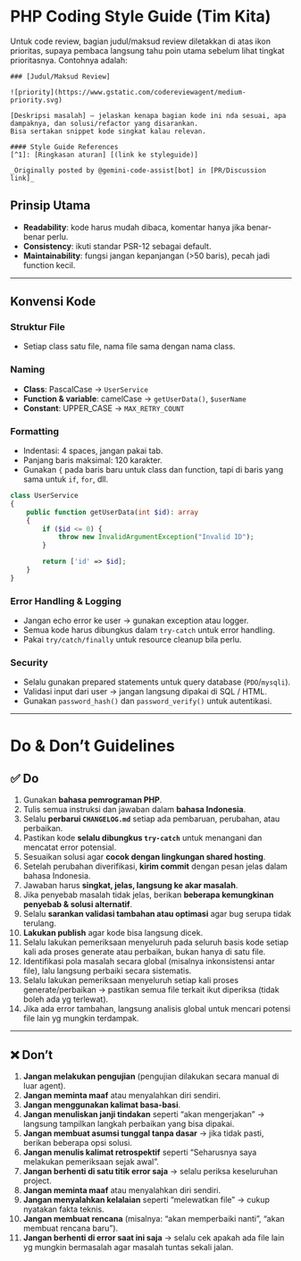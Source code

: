 # PHP Coding Style Guide (Tim Kita)

Untuk code review, bagian judul/maksud review diletakkan di atas ikon prioritas, supaya pembaca langsung tahu poin utama sebelum lihat tingkat prioritasnya. Contohnya adalah:
```
### [Judul/Maksud Review]  

![priority](https://www.gstatic.com/codereviewagent/medium-priority.svg)  

[Deskripsi masalah] — jelaskan kenapa bagian kode ini nda sesuai, apa dampaknya, dan solusi/refactor yang disarankan.  
Bisa sertakan snippet kode singkat kalau relevan.  

#### Style Guide References
[^1]: [Ringkasan aturan] [(link ke styleguide)]  

_Originally posted by @gemini-code-assist[bot] in [PR/Discussion link]_
```

## Prinsip Utama
- **Readability**: kode harus mudah dibaca, komentar hanya jika benar-benar perlu.
- **Consistency**: ikuti standar PSR-12 sebagai default.
- **Maintainability**: fungsi jangan kepanjangan (>50 baris), pecah jadi function kecil.

---

## Konvensi Kode

### Struktur File
- Setiap class satu file, nama file sama dengan nama class.

### Naming
- **Class**: PascalCase → `UserService`
- **Function & variable**: camelCase → `getUserData()`, `$userName`
- **Constant**: UPPER_CASE → `MAX_RETRY_COUNT`

### Formatting
- Indentasi: 4 spaces, jangan pakai tab.
- Panjang baris maksimal: 120 karakter.
- Gunakan `{` pada baris baru untuk class dan function, tapi di baris yang sama untuk `if`, `for`, dll.

```php
class UserService
{
    public function getUserData(int $id): array
    {
        if ($id <= 0) {
            throw new InvalidArgumentException("Invalid ID");
        }

        return ['id' => $id];
    }
}
```

### Error Handling & Logging

* Jangan echo error ke user → gunakan exception atau logger.
* Semua kode harus dibungkus dalam `try-catch` untuk error handling.
* Pakai `try/catch/finally` untuk resource cleanup bila perlu.

### Security

* Selalu gunakan prepared statements untuk query database (`PDO`/`mysqli`).
* Validasi input dari user → jangan langsung dipakai di SQL / HTML.
* Gunakan `password_hash()` dan `password_verify()` untuk autentikasi.

---

# Do & Don’t Guidelines

## ✅ Do

1. Gunakan **bahasa pemrograman PHP**.
2. Tulis semua instruksi dan jawaban dalam **bahasa Indonesia**.
3. Selalu **perbarui `CHANGELOG.md`** setiap ada pembaruan, perubahan, atau perbaikan.
4. Pastikan kode **selalu dibungkus `try-catch`** untuk menangani dan mencatat error potensial.
5. Sesuaikan solusi agar **cocok dengan lingkungan shared hosting**.
6. Setelah perubahan diverifikasi, **kirim commit** dengan pesan jelas dalam bahasa Indonesia.
7. Jawaban harus **singkat, jelas, langsung ke akar masalah**.
8. Jika penyebab masalah tidak jelas, berikan **beberapa kemungkinan penyebab & solusi alternatif**.
9. Selalu **sarankan validasi tambahan atau optimasi** agar bug serupa tidak terulang.
10. **Lakukan publish** agar kode bisa langsung dicek.
11. Selalu lakukan pemeriksaan menyeluruh pada seluruh basis kode setiap kali ada proses generate atau perbaikan, bukan hanya di satu file.
12. Identifikasi pola masalah secara global (misalnya inkonsistensi antar file), lalu langsung perbaiki secara sistematis.
13. Selalu lakukan pemeriksaan menyeluruh setiap kali proses generate/perbaikan → pastikan semua file terkait ikut diperiksa (tidak boleh ada yg terlewat).
14. Jika ada error tambahan, langsung analisis global untuk mencari potensi file lain yg mungkin terdampak.

---

## ❌ Don’t

1. **Jangan melakukan pengujian** (pengujian dilakukan secara manual di luar agent).
2. **Jangan meminta maaf** atau menyalahkan diri sendiri.
3. **Jangan menggunakan kalimat basa-basi**.
4. **Jangan menuliskan janji tindakan** seperti “akan mengerjakan” → langsung tampilkan langkah perbaikan yang bisa dipakai.
5. **Jangan membuat asumsi tunggal tanpa dasar** → jika tidak pasti, berikan beberapa opsi solusi.
6. **Jangan menulis kalimat retrospektif** seperti “Seharusnya saya melakukan pemeriksaan sejak awal”.
7. **Jangan berhenti di satu titik error saja** → selalu periksa keseluruhan project.
8. **Jangan meminta maaf** atau menyalahkan diri sendiri.
9. **Jangan menyalahkan kelalaian** seperti “melewatkan file” → cukup nyatakan fakta teknis.
10. **Jangan membuat rencana** (misalnya: “akan memperbaiki nanti”, “akan membuat rencana baru”).
11. **Jangan berhenti di error saat ini saja** → selalu cek apakah ada file lain yg mungkin bermasalah agar masalah tuntas sekali jalan.

````
